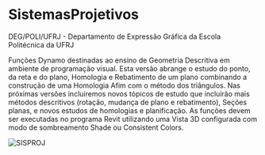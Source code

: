 # SistemasProjetivos
DEG/POLI/UFRJ - Departamento de Expressão Gráfica da Escola Politécnica da UFRJ

Funções Dynamo destinadas ao ensino de Geometria Descritiva em ambiente de programação visual.
Esta versão abrange o estudo do ponto, da reta e do plano, Homologia e Rebatimento de um plano combinando
a construção de uma Homologia Afim com o método dos triângulos. 
Nas próximas versões incluiremos novos tópicos de estudo que incluirão mais métodos descritivos 
(rotação, mudança de plano e rebatimento), Seções planas, e novos estudos de homologias e planificação. 
As funções devem ser executadas no programa Revit utilizando uma Vista 3D configurada 
com modo de sombreamento Shade ou Consistent Colors.


![SISPROJ](https://user-images.githubusercontent.com/9437020/177428869-755e0a02-a97b-43c2-aa45-028e761a5b23.PNG)
